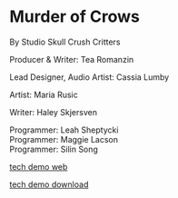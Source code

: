 # Murder of Crows
By Studio Skull Crush Critters

Producer & Writer: Tea Romanzin

Lead Designer, Audio Artist: Cassia Lumby

Artist: Maria Rusic

Writer: Haley Skjersven

Programmer: Leah Sheptycki  
Programmer: Maggie Lacson  
Programmer: Silin Song

[tech demo web](tech_demo/index.html) 

[tech demo download](tech_demo.zip)

